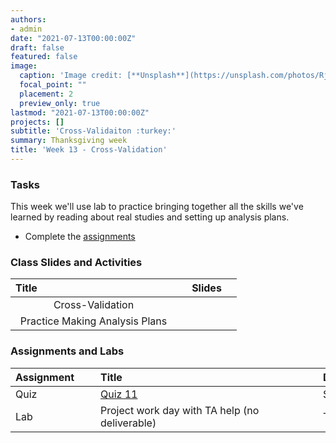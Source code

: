 ```yaml
---
authors:
- admin
date: "2021-07-13T00:00:00Z"
draft: false
featured: false
image:
  caption: 'Image credit: [**Unsplash**](https://unsplash.com/photos/RjNluvdqX3g)'
  focal_point: ""
  placement: 2
  preview_only: true
lastmod: "2021-07-13T00:00:00Z"
projects: []
subtitle: 'Cross-Validaiton :turkey:'
summary: Thanksgiving week
title: 'Week 13 - Cross-Validation'
---
```


### Tasks 

This week we'll use lab to practice bringing together all the skills we've learned by reading about real studies and setting up analysis plans. 

- Complete the [assignments](/post/13-week/#assignments-and-labs)



### Class Slides and Activities
| <div style="width:250px;text-align:left">Title</div> | <div  style="width:80px;text-align:center">Slides</div> | 
|:---:|:---------------------|
| Cross-Validation   | [<span style="color: #4b5357;"><i class="fas fa-desktop fa-lg"></i></span>](https://sta-198-glhlth-298-fall-2022.github.io/website/slides/week-02/coming-soon.html) | 
| Practice Making Analysis Plans | [<span style="color: #4b5357;"><i class="fas fa-desktop fa-lg"></i></span>](https://sta-198-glhlth-298-fall-2022.github.io/website/slides/week-02/coming-soon.html)  | 



### Assignments and Labs

| <div style="width:120px;text-align:left">Assignment</div> | <div style="width:340px;text-align:left">Title</div> | <div style="width:200px;text-align:left">Due</div> |
|:---|:---|:---|
| Quiz | [Quiz 11](https://sakai.duke.edu) | Sunday, 11/21 |
| Lab | Project work day with TA help (no deliverable) | Tuesday, 11/23 |
